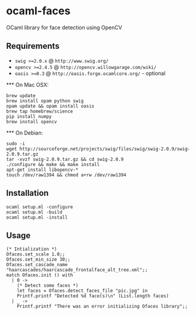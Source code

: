 ocaml-faces
=========

OCaml library for face detection using OpenCV


Requirements
------------
- `swig >=2.0.x` @ `http://www.swig.org/`
- `opencv >=2.4.5` @ `http://opencv.willowgarage.com/wiki/`
- `oasis >=0.3` @ `http://oasis.forge.ocamlcore.org/` - optional


*** On Mac OSX:

```
brew update
brew install opam python swig
opam update && opam install oasis
brew tap homebrew/science
pip install numpy
brew install opencv
```

*** On Debian:

```
sudo -i
wget http://sourceforge.net/projects/swig/files/swig/swig-2.0.9/swig-2.0.9.tar.gz
tar -xvzf swig-2.0.9.tar.gz && cd swig-2.0.9
./configure && make && make install
apt-get install libopencv-*
touch /dev/raw1394 && chmod a+rw /dev/raw1394
```


Installation
------------

```
ocaml setup.ml -configure
ocaml setup.ml -build
ocaml setup.ml -install
```

Usage
------------

```
(* Intialization *)
Ofaces.set_scale 1.0;;
Ofaces.set_min_size 30;;
Ofaces.set_cascade_name "haarcascades/haarcascade_frontalface_alt_tree.xml";;
match Ofaces.init () with
  | 0 ->
    (* Detect some faces *)
    let faces = Ofaces.detect_faces_file "pic.jpg" in
    Printf.printf "Detected %d face(s)\n" (List.length faces)
  | _ ->
    Printf.printf "There was an error initializing Ofaces library";;
```
